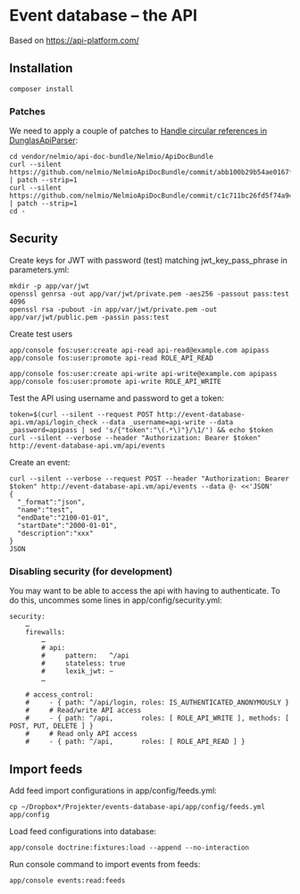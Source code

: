 Event database – the API
========================

Based on https://api-platform.com/

Installation
------------

```
composer install
```

### Patches ###

We need to apply a couple of patches to [Handle circular references in DunglasApiParser](https://github.com/nelmio/NelmioApiDocBundle/commit/c1c711bc26fd5f74a94923f93b11153ede6d06be):

```
cd vendor/nelmio/api-doc-bundle/Nelmio/ApiDocBundle
curl --silent https://github.com/nelmio/NelmioApiDocBundle/commit/abb100b29b54ae0167fc0cfbea5a3db762d56c8b.patch | patch --strip=1
curl --silent https://github.com/nelmio/NelmioApiDocBundle/commit/c1c711bc26fd5f74a94923f93b11153ede6d06be.patch | patch --strip=1
cd -
```

Security
--------

Create keys for JWT with password (test) matching jwt_key_pass_phrase in parameters.yml:

```
mkdir -p app/var/jwt
openssl genrsa -out app/var/jwt/private.pem -aes256 -passout pass:test 4096
openssl rsa -pubout -in app/var/jwt/private.pem -out app/var/jwt/public.pem -passin pass:test
```

Create test users

```
app/console fos:user:create api-read api-read@example.com apipass
app/console fos:user:promote api-read ROLE_API_READ

app/console fos:user:create api-write api-write@example.com apipass
app/console fos:user:promote api-write ROLE_API_WRITE
```

Test the API using username and password to get a token:

```
token=$(curl --silent --request POST http://event-database-api.vm/api/login_check --data _username=api-write --data _password=apipass | sed 's/{"token":"\(.*\)"}/\1/') && echo $token
curl --silent --verbose --header "Authorization: Bearer $token" http://event-database-api.vm/api/events
```

Create an event:

```
curl --silent --verbose --request POST --header "Authorization: Bearer $token" http://event-database-api.vm/api/events --data @- <<'JSON'
{
  "_format":"json",
  "name":"test",
  "endDate":"2100-01-01",
  "startDate":"2000-01-01",
  "description":"xxx"
}
JSON
```

### Disabling security (for development) ###

You may want to be able to access the api with having to authenticate. To do this, uncommes some lines in app/config/security.yml:

```
security:
    …
    firewalls:
        …
        # api:
        #     pattern:   ^/api
        #     stateless: true
        #     lexik_jwt: ~
        …

    # access_control:
    #     - { path: ^/api/login, roles: IS_AUTHENTICATED_ANONYMOUSLY }
    #     # Read/write API access
    #     - { path: ^/api,       roles: [ ROLE_API_WRITE ], methods: [ POST, PUT, DELETE ] }
    #     # Read only API access
    #     - { path: ^/api,       roles: [ ROLE_API_READ ] }
```

Import feeds
------------

Add feed import configurations in app/config/feeds.yml:

```
cp ~/Dropbox*/Projekter/events-database-api/app/config/feeds.yml app/config
```

Load feed configurations into database:

```
app/console doctrine:fixtures:load --append --no-interaction
```

Run console command to import events from feeds:

```
app/console events:read:feeds
```
